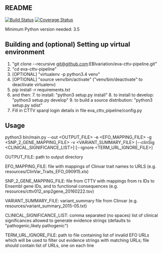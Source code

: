## README ##

[![Build Status](https://travis-ci.org/EBIvariation/eva-cttv-pipeline.svg?branch=master)](https://travis-ci.org/EBIvariation/eva-cttv-pipeline)
[![Coverage Status](https://coveralls.io/repos/github/EBIvariation/eva-cttv-pipeline/badge.svg?branch=master)](https://coveralls.io/github/EBIvariation/eva-cttv-pipeline?branch=master)


Minimum Python version needed: 3.5


Building and (optional) Setting up virtual environment
-------

1. "git clone --recursive git@github.com:EBIvariation/eva-cttv-pipeline.git"
2. "cd eva-cttv-pipeline"
3. [OPTIONAL] "virtualenv -p python3.4 venv"
4. [OPTIONAL] "source venv/bin/activate" ("venv/bin/deactivate" to deactivate virtualenv)
5. pip install -r requirements.txt
6. and then:
	7. to install: "python3 setup.py install"
	8. to install to develop: "python3 setup.py develop"
	9. to build a source distribution: "python3 setup.py sdist"
7. Fill in CTTV sparql login details in file eva_cttv_pipeline/config.py


Usage
-------

python3 bin/main.py --out \<OUTPUT_FILE\> -e \<EFO_MAPPING_FILE\> -g \<SNP_2_GENE_MAPPING_FILE\> -v \<VARIANT_SUMMARY_FILE\> [--clinSig \<CLINICAL_SIGNIFICANCE_LIST\>] [--ignore \<TERM_URL_IGNORE_FILE\>]

OUTPUT_FILE: path to output directory

EFO_MAPPING_FILE: file with mappings of Clinvar trait names to URLS (e.g. resources/ClinVar_Traits_EFO_090915.xls)

SNP_2_GENE_MAPPING_FILE: file from CTTV with mappings from rs IDs to Ensembl gene IDs, and to functional consequences (e.g. resources/cttv012_snp2gene_20160222.tsv)

VARIANT_SUMMARY_FILE: variant_summary file from Clinvar (e.g. resources/variant_summary_2015-05.txt)

CLINICAL_SIGNIFICANCE_LIST: comma separated (no spaces) list of clinical significances allowed to generate evidence strings (defaults to "pathogenic,likely pathogenic")

TERM_URL_IGNORE_FILE: path to file containing list of invalid EFO URLs which will be used to filter out evidence strings with matching URLs; file should contain list of URLs, one on each line
